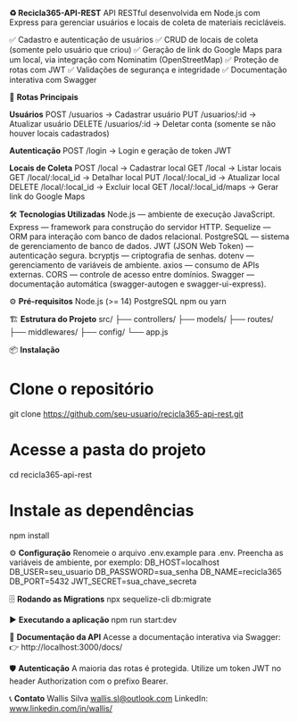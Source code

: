 **♻️ Recicla365-API-REST**
API RESTful desenvolvida em Node.js com Express para gerenciar usuários e locais de coleta de materiais recicláveis.

✅ Cadastro e autenticação de usuários
✅ CRUD de locais de coleta (somente pelo usuário que criou)
✅ Geração de link do Google Maps para um local, via integração com Nominatim (OpenStreetMap)
✅ Proteção de rotas com JWT
✅ Validações de segurança e integridade
✅ Documentação interativa com Swagger

📮 **Rotas Principais**

**Usuários**
POST /usuarios → Cadastrar usuário
PUT /usuarios/:id → Atualizar usuário
DELETE /usuarios/:id → Deletar conta (somente se não houver locais cadastrados)

**Autenticação**
POST /login → Login e geração de token JWT

**Locais de Coleta**
POST /local → Cadastrar local
GET /local → Listar locais
GET /local/:local_id → Detalhar local
PUT /local/:local_id → Atualizar local
DELETE /local/:local_id → Excluir local
GET /local/:local_id/maps → Gerar link do Google Maps


🛠️ **Tecnologias Utilizadas**
Node.js — ambiente de execução JavaScript.
Express — framework para construção do servidor HTTP.
Sequelize — ORM para interação com banco de dados relacional.
PostgreSQL — sistema de gerenciamento de banco de dados.
JWT (JSON Web Token) — autenticação segura.
bcryptjs — criptografia de senhas.
dotenv — gerenciamento de variáveis de ambiente.
axios — consumo de APIs externas.
CORS — controle de acesso entre domínios.
Swagger — documentação automática (swagger-autogen e swagger-ui-express).

⚙️ **Pré-requisitos**
Node.js (>= 14)
PostgreSQL
npm ou yarn

🏗️ **Estrutura do Projeto**
src/
├── controllers/
├── models/
├── routes/
├── middlewares/
├── config/
└── app.js


📦 **Instalação**
# Clone o repositório
git clone https://github.com/seu-usuario/recicla365-api-rest.git

# Acesse a pasta do projeto
cd recicla365-api-rest

# Instale as dependências
npm install

⚙️ **Configuração**
Renomeie o arquivo .env.example para .env.
Preencha as variáveis de ambiente, por exemplo:
DB_HOST=localhost
DB_USER=seu_usuario
DB_PASSWORD=sua_senha
DB_NAME=recicla365
DB_PORT=5432
JWT_SECRET=sua_chave_secreta

🗄️ **Rodando as Migrations**
npx sequelize-cli db:migrate

▶️ **Executando a aplicação**
npm run start:dev

📄 **Documentação da API**
Acesse a documentação interativa via Swagger:
👉 http://localhost:3000/docs/


🛡️ **Autenticação**
A maioria das rotas é protegida.
Utilize um token JWT no header Authorization com o prefixo Bearer.

📞 **Contato**
Wallis Silva
wallis.sl@outlook.com
LinkedIn: www.linkedin.com/in/wallis/
